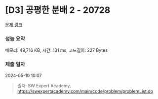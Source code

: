 # [D3] 공평한 분배 2 - 20728 

[문제 링크](https://swexpertacademy.com/main/code/problem/problemDetail.do?contestProbId=AY6cg0MKeVkDFAXt) 

### 성능 요약

메모리: 48,716 KB, 시간: 131 ms, 코드길이: 227 Bytes

### 제출 일자

2024-05-10 10:07



> 출처: SW Expert Academy, https://swexpertacademy.com/main/code/problem/problemList.do